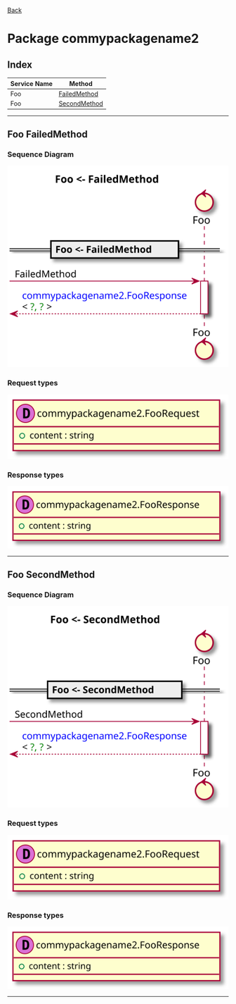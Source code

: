 
[Back](../README.md)
# Package commypackagename2

## Index
| Service Name | Method |
| - | - | 
| Foo | [FailedMethod](#Foo-FailedMethod) |
| Foo | [SecondMethod](#Foo-SecondMethod) |]



---

## Foo FailedMethod

### Sequence Diagram
![alt text](FooFailedMethod.svg)

### Request types

![alt text](FooFailedMethoddata-model.svg)


### Response types

![alt text](commypackagename2FailedMethoddata-model.svg)

---

## Foo SecondMethod

### Sequence Diagram
![alt text](FooSecondMethod.svg)

### Request types

![alt text](FooSecondMethoddata-model.svg)


### Response types

![alt text](commypackagename2SecondMethoddata-model.svg)

---


